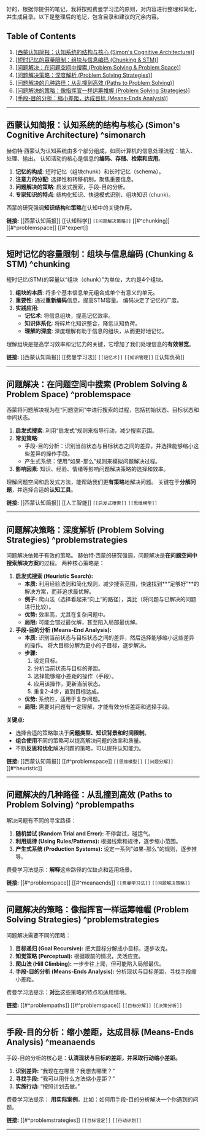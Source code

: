 好的，根据你提供的笔记，我将按照费曼学习法的原则，对内容进行整理和简化，并生成目录。以下是整理后的笔记，包含目录和建议的冗余内容。

## Table of Contents

1.  [[西蒙认知简报：认知系统的结构与核心 (Simon's Cognitive Architecture)](#simon-认知简报认知系统的结构与核心-simon's-cognitive-architecture)]
2.  [[短时记忆的容量限制：组块与信息编码 (Chunking & STM)](#短时记忆的容量限制组块与信息编码-chunking--stm)]
3.  [[问题解决：在问题空间中搜索 (Problem Solving & Problem Space)](#问题解决在问题空间中搜索-problem-solving--problem-space)]
4.  [[问题解决策略：深度解析 (Problem Solving Strategies)](#问题解决策略深度解析-problem-solving-strategies)]
5.  [[问题解决的几种路径：从乱撞到高效 (Paths to Problem Solving)](#问题解决的几种路径从乱撞到高效-paths-to-problem-solving)]
6.  [[问题解决的策略：像指挥官一样运筹帷幄 (Problem Solving Strategies)](#问题解决的策略像指挥官一样运筹帷幄-problem-solving-strategies)]
7.  [[手段-目的分析：缩小差距，达成目标 (Means-Ends Analysis)](#手段-目的分析缩小差距达成目标-means-ends-analysis)]

---

## 西蒙认知简报：认知系统的结构与核心 (Simon's Cognitive Architecture) ^simonarch

赫伯特·西蒙认为认知系统由多个部分组成，如同计算机的信息处理流程：输入、处理、输出。 认知活动的核心是信息的**编码、存储、检索和应用**。

1.  **记忆的构成**: 短时记忆（组块chunk）和长时记忆（schema）。
2.  **注意力的分配**: 选择性和转移机制，聚焦重要信息。
3.  **问题解决的策略**: 启发式搜索，手段-目的分析。
4.  **专家知识的特点**: 结构化知识、快速模式识别、组块知识 (chunk)。

西蒙的研究强调**知识结构**和**策略**在认知中的关键作用。

**链接:** [[西蒙认知简报]] [[认知科学]] `[[问题解决策略]]`  [[#^chunking]] [[#^problemspace]] [[#^expert]]

---

## 短时记忆的容量限制：组块与信息编码 (Chunking & STM) ^chunking

短时记忆(STM)的容量以“组块（chunk）”为单位，大约是4个组块。

1.  **组块的本质**: 将多个基本信息单元组合成单个有意义的单元。
2.  **重要性**: 通过**重新编码**信息，提高STM容量。 编码决定了记忆的广度。
3.  **实践应用**:
    *   **记忆术**:  将信息组块，提高记忆效率。
    *   **知识体系化**: 将碎片化知识整合，降低认知负荷。
    *   **理解的深度**: 深度理解有助于信息的组块，从而更好地记忆。

理解组块是提高学习效率和记忆力的关键，它增加了我们处理信息的**有效带宽**。

**链接:** [[西蒙认知简报]] [[费曼学习法]] `[[记忆术]]` `[[知识管理]]` [[认知负荷]]

---

## 问题解决：在问题空间中搜索 (Problem Solving & Problem Space) ^problemspace

西蒙将问题解决视为在“问题空间”中进行搜索的过程，包括初始状态、目标状态和中间状态。

1.  **启发式搜索**: 利用“启发式”规则来指导行动，减少搜索范围。
2.  **常见策略**:
    *   手段-目的分析：识别当前状态与目标状态之间的差异，并选择能够缩小这些差异的操作手段。
    *   产生式系统：使用“如果-那么”规则来模拟问题解决过程。
3.  **影响因素**: 知识、经验、情绪等影响问题解决策略的选择和效率。

理解问题空间和启发式方法，能帮助我们更**有策略**地解决问题。 关键在于**分解问题**，并选择合适的**认知工具**。

**链接:** [[西蒙认知简报]] [[人工智能]] `[[启发式搜索]]` `[[思维模型]]`

---

## 问题解决策略：深度解析 (Problem Solving Strategies) ^problemstrategies

问题解决依赖于有效的策略。 赫伯特·西蒙的研究强调，问题解决是**在问题空间中搜索解决方案**的过程。 两种核心策略是：

1.  **启发式搜索 (Heuristic Search):**
    *   **本质:** 利用经验法则和简化规则，减少搜索范围，快速找到**“足够好”**的解决方案，而非追求最优解。
    *   **例子:** 爬山法（选择看起来“向上”的路径），类比（将问题与已解决的问题进行比较）。
    *   **优势:** 效率高，尤其在复杂问题中。
    *   **局限:** 可能会错过最优解，甚至陷入局部最优解。
2.  **手段-目的分析 (Means-End Analysis):**
    *   **本质:** 识别当前状态与目标状态之间的差异，然后选择能够缩小这些差异的操作。 将大目标分解为更小的子目标，逐步解决。
    *   **步骤:**
        1.  设定目标。
        2.  分析当前状态与目标的差距。
        3.  选择能够缩小差距的操作（手段）。
        4.  应用该操作，更新当前状态。
        5.  重复2-4步，直到目标达成。
    *   **优势:** 系统性，适用于复杂问题。
    *   **局限:** 需要对问题有一定理解，才能有效分析差距和选择手段。

**关键点:**

*   选择合适的策略取决于**问题类型、知识背景和时间限制**。
*   **组合使用**不同的策略可以提高解决问题的效率和质量。
*   不断**反思和优化**解决问题的策略，可以提升认知能力。

**链接:** [[西蒙认知简报]] [[#^problemspace]] `[[思维模型]]` `[[问题分解]]` [[#^heuristic]]

---

## 问题解决的几种路径：从乱撞到高效 (Paths to Problem Solving) ^problempaths

解决问题有不同的寻宝路径：

1.  **随机尝试 (Random Trial and Error):**  不停尝试，碰运气。
2.  **利用规律 (Using Rules/Patterns):**  根据线索和规律，逐步缩小范围。
3.  **产生式系统 (Production Systems):** 设定一系列“如果-那么”的规则，逐步推导。

费曼学习法提示：**解释**这些路径的优缺点和适用场景。

**链接:** [[#^problemspace]] [[#^meanaends]] `[[费曼学习法]]` `[[问题解决策略]]`

---

## 问题解决的策略：像指挥官一样运筹帷幄 (Problem Solving Strategies) ^problemstrategies

问题解决需要不同的策略：

1.  **目标递归 (Goal Recursive):** 把大目标分解成小目标，逐步攻克。
2.  **知觉策略 (Perceptual):**  根据眼前的情况，灵活应变。
3.  **爬山法 (Hill Climbing):**  一步步往上爬，但可能陷入局部最优。
4.  **手段-目的分析 (Means-Ends Analysis):**  分析现状与目标差距，寻找手段缩小差距。

费曼学习法提示：**对比**这些策略的特点和适用情境。

**链接:** [[#^problempaths]] [[#^problemspace]] `[[目标分解]]` `[[决策分析]]`

---

## 手段-目的分析：缩小差距，达成目标 (Means-Ends Analysis) ^meanaends

手段-目的分析的核心是：**认清现状与目标的差距，并采取行动缩小差距。**

1.  **识别差异:**  “我现在在哪里？我想去哪里？”
2.  **寻找手段:**  “我可以用什么方法缩小差距？”
3.  **实施行动:**  “按照计划去做。”

费曼学习法提示： **用实际案例**，比如：如何用手段-目的分析解决一个你遇到的问题。

**链接:** [[#^problemstrategies]] `[[目标设定]]` `[[行动计划]]`

---
